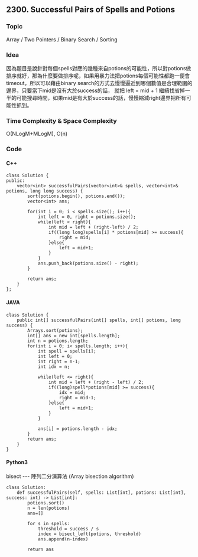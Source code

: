 ## 2300. Successful Pairs of Spells and Potions

### Topic
Array / Two Pointers / Binary Search / Sorting

### Idea
因為題目是說針對每個spells對應的幾種來自potions的可能性，所以對potions做排序就好，那為什麼要做排序呢，如果用暴力法把potions每個可能性都跑一便會timeout，所以可以藉由binary search的方式去慢慢逼近到哪個數值是合理範圍的邊界，只要當下mid是沒有大於success的話，
就把 left = mid + 1 繼續找省掉一半的可能搜尋時間，如果mid是有大於success的話，慢慢縮減right邊界把所有可能性抓到。

### Time Complexity & Space Complexity
O(NLogM+MLogM), O(n)

### Code

#### C++
```
class Solution {
public:
    vector<int> successfulPairs(vector<int>& spells, vector<int>& potions, long long success) {
        sort(potions.begin(), potions.end());
        vector<int> ans;

        for(int i = 0; i < spells.size(); i++){
            int left = 0, right = potions.size();
            while(left < right){
                int mid = left + (right-left) / 2;
                if((long long)spells[i] * potions[mid] >= success){
                    right = mid;
                }else{
                    left = mid+1;
                }
            }
            ans.push_back(potions.size() - right);
        }

        return ans;
    }
}; 
```

#### JAVA
```
class Solution {
    public int[] successfulPairs(int[] spells, int[] potions, long success) {
        Arrays.sort(potions);
        int[] ans = new int[spells.length];
        int n = potions.length;
        for(int i = 0; i< spells.length; i++){
            int spell = spells[i];
            int left = 0;
            int right = n-1;
            int idx = n;

            while(left <= right){
                int mid = left + (right - left) / 2;
                if((long)spell*potions[mid] >= success){
                    idx = mid;
                    right = mid-1;
                }else{
                    left = mid+1;
                }
            }

            ans[i] = potions.length - idx;
        }
        return ans;
    }
}
```

#### Python3
bisect --- 陣列二分演算法 (Array bisection algorithm)
```
class Solution:
    def successfulPairs(self, spells: List[int], potions: List[int], success: int) -> List[int]:
        potions.sort()
        n = len(potions)
        ans=[]

        for s in spells:
            threshold = success / s
            index = bisect_left(potions, threshold)
            ans.append(n-index)

        return ans
```
